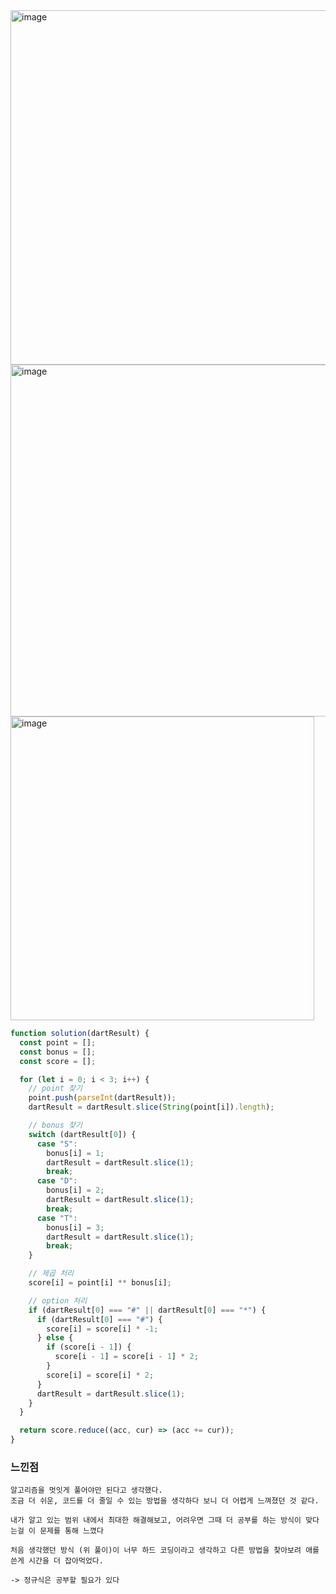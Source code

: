 <img width="567" alt="image" src="https://github.com/ssc9811/algorithm/assets/39263149/ea76db4e-d919-427f-acb1-03bc03adfa81">
<img width="563" alt="image" src="https://github.com/ssc9811/algorithm/assets/39263149/493feb39-6d01-4eb9-8746-9b47ebbb27e3">
<img width="486" alt="image" src="https://github.com/ssc9811/algorithm/assets/39263149/748fbd84-1e0e-4ba2-997f-7440d9e8652a">

```javascript
function solution(dartResult) {
  const point = [];
  const bonus = [];
  const score = [];

  for (let i = 0; i < 3; i++) {
    // point 찾기
    point.push(parseInt(dartResult));
    dartResult = dartResult.slice(String(point[i]).length);

    // bonus 찾기
    switch (dartResult[0]) {
      case "S":
        bonus[i] = 1;
        dartResult = dartResult.slice(1);
        break;
      case "D":
        bonus[i] = 2;
        dartResult = dartResult.slice(1);
        break;
      case "T":
        bonus[i] = 3;
        dartResult = dartResult.slice(1);
        break;
    }

    // 제곱 처리
    score[i] = point[i] ** bonus[i];

    // option 처리
    if (dartResult[0] === "#" || dartResult[0] === "*") {
      if (dartResult[0] === "#") {
        score[i] = score[i] * -1;
      } else {
        if (score[i - 1]) {
          score[i - 1] = score[i - 1] * 2;
        }
        score[i] = score[i] * 2;
      }
      dartResult = dartResult.slice(1);
    }
  }

  return score.reduce((acc, cur) => (acc += cur));
}
```

### 느낀점

```
알고리즘을 멋잇게 풀어야만 된다고 생각했다.
조금 더 쉬운, 코드를 더 줄일 수 있는 방법을 생각하다 보니 더 어렵게 느껴졌던 것 같다.

내가 알고 있는 범위 내에서 최대한 해결해보고, 어려우면 그때 더 공부를 하는 방식이 맞다는걸 이 문제를 통해 느꼈다

처음 생각했던 방식 (위 풀이)이 너무 하드 코딩이라고 생각하고 다른 방법을 찾아보려 애를 쓴게 시간을 더 잡아먹었다.

-> 정규식은 공부할 필요가 있다
```
